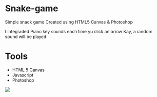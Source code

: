 # Snake-game
Simple snack game Created using HTML5 Canvas &amp; Photoshop

I integraded Piano key sounds each time yu click an arrow Kay, a random sound will be played 

# Tools
 - HTML 5 Canvas
 - Javascript 
 - Photoshop
 
 <img src='https://drive.google.com/file/d/1rAnLr6g4oRTQ9l7wJWWxCagtkGWaYVKK/view'>
